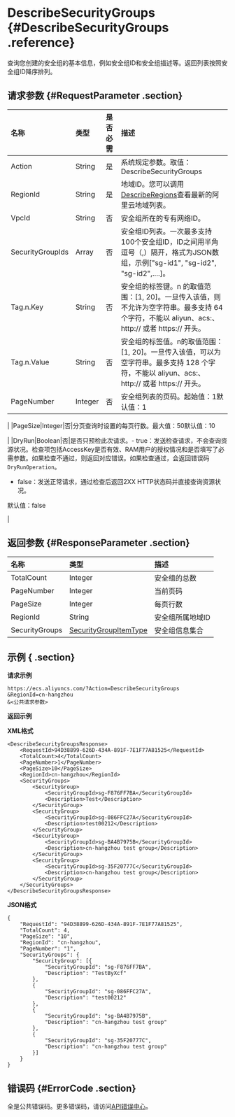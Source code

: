 # DescribeSecurityGroups {#DescribeSecurityGroups .reference}

查询您创建的安全组的基本信息，例如安全组ID和安全组描述等。返回列表按照安全组ID降序排列。

## 请求参数 {#RequestParameter .section}

|名称|类型|是否必需|描述|
|:-|:-|:---|:-|
|Action|String|是|系统规定参数。取值：DescribeSecurityGroups|
|RegionId|String|是|地域ID。您可以调用[DescribeRegions](../cn.zh-CN/API参考/地域/DescribeRegions.md#)查看最新的阿里云地域列表。|
|VpcId|String|否|安全组所在的专有网络ID。|
|SecurityGroupIds|Array|否|安全组ID列表。一次最多支持100个安全组ID，ID之间用半角逗号（,）隔开，格式为JSON数组，示例\["sg-id1", "sg-id2", "sg-id2",....\]。|
|Tag.n.Key|String|否|安全组的标签键。n 的取值范围：\[1, 20\]。一旦传入该值，则不允许为空字符串。最多支持 64 个字符，不能以 aliyun、acs:、http:// 或者 https:// 开头。|
|Tag.n.Value|String|否|安全组的标签值。n的取值范围：\[1, 20\]。一旦传入该值，可以为空字符串。最多支持 128 个字符，不能以 aliyun、acs:、http:// 或者 https:// 开头。|
|PageNumber|Integer|否|安全组列表的页码。起始值：1默认值：1

|
|PageSize|Integer|否|分页查询时设置的每页行数。最大值：50默认值：10

|
|DryRun|Boolean|否|是否只预检此次请求。-   true：发送检查请求，不会查询资源状况。检查项包括AccessKey是否有效、RAM用户的授权情况和是否填写了必需参数。如果检查不通过，则返回对应错误。如果检查通过，会返回错误码`DryRunOperation`。
-   false：发送正常请求，通过检查后返回2XX HTTP状态码并直接查询资源状况。

默认值：false

|

## 返回参数 {#ResponseParameter .section}

|名称|类型|描述|
|:-|:-|:-|
|TotalCount|Integer|安全组的总数|
|PageNumber|Integer|当前页码|
|PageSize|Integer|每页行数|
|RegionId|String|安全组所属地域ID|
|SecurityGroups|[SecurityGroupItemType](cn.zh-CN/API参考/数据类型/SecurityGroupItemType.md#)|安全组信息集合|

## 示例 { .section}

**请求示例**

```
https://ecs.aliyuncs.com/?Action=DescribeSecurityGroups
&RegionId=cn-hangzhou
&<公共请求参数>
```

**返回示例**

**XML格式**

```
<DescribeSecurityGroupsResponse>
    <RequestId>94D38899-626D-434A-891F-7E1F77A81525</RequestId>
    <TotalCount>4</TotalCount>
    <PageNumber>1</PageNumber>
    <PageSize>10</PageSize>
    <RegionId>cn-hangzhou</RegionId>
    <SecurityGroups>
        <SecurityGroup>
            <SecurityGroupId>sg-F876FF7BA</SecurityGroupId>
            <Description>Test</Description>
        </SecurityGroup>
        <SecurityGroup>
            <SecurityGroupId>sg-086FFC27A</SecurityGroupId>
            <Description>test00212</Description>
        </SecurityGroup>
        <SecurityGroup>
            <SecurityGroupId>sg-BA4B7975B</SecurityGroupId>
            <Description>cn-hangzhou test group</Description>
        </SecurityGroup>
        <SecurityGroup>
            <SecurityGroupId>sg-35F20777C</SecurityGroupId>
            <Description>cn-hangzhou test group</Description>
        </SecurityGroup>
    </SecurityGroups>
</DescribeSecurityGroupsResponse>
```

 **JSON格式**

```
{
    "RequestId": "94D38899-626D-434A-891F-7E1F77A81525",
    "TotalCount": 4,
    "PageSize": "10",
    "RegionId": "cn-hangzhou",
    "PageNumber": "1",
    "SecurityGroups": {
        "SecurityGroup": [{
            "SecurityGroupId": "sg-F876FF7BA",
            "Description": "TestByXcf"
        },
        {
            "SecurityGroupId": "sg-086FFC27A",
            "Description": "test00212"
        },
        {
            "SecurityGroupId": "sg-BA4B7975B",
            "Description": "cn-hangzhou test group"
        },
        {
            "SecurityGroupId": "sg-35F20777C",
            "Description": "cn-hangzhou test group"
        }]
    }
}
```

## 错误码 {#ErrorCode .section}

全是公共错误码。更多错误码，请访问[API错误中心](https://error-center.aliyun.com/status/product/Ecs)。

